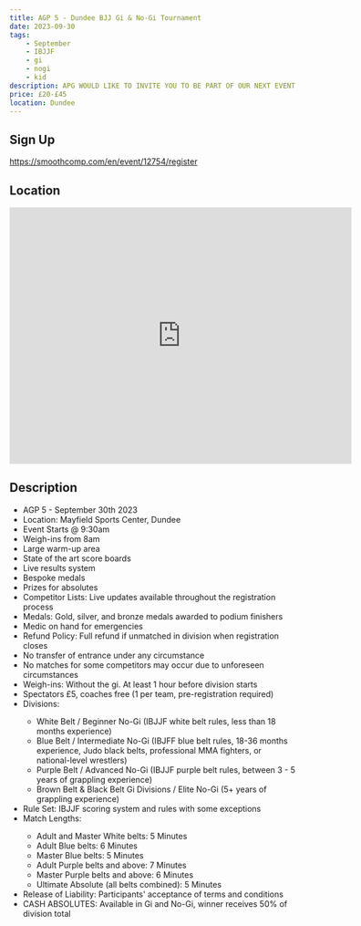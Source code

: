 ```yaml
---
title: AGP 5 - Dundee BJJ Gi & No-Gi Tournament
date: 2023-09-30
tags:
    - September
    - IBJJF
    - gi 
    - nogi 
    - kid
description: APG WOULD LIKE TO INVITE YOU TO BE PART OF OUR NEXT EVENT IN DUNDEE
price: £20-£45
location: Dundee
---
```

## Sign Up
https://smoothcomp.com/en/event/12754/register

## Location
<iframe src="https://www.google.com/maps/embed?pb=!1m17!1m12!1m3!1d2203.824264713679!2d-2.9417326840414484!3d56.470788480751544!2m3!1f0!2f0!3f0!3m2!1i1024!2i768!4f13.1!3m2!1m1!2zNTbCsDI4JzE0LjgiTiAywrA1NicyMi40Ilc!5e0!3m2!1sen!2suk!4v1690223174342!5m2!1sen!2suk" width="600" height="450" style="border:0;" allowfullscreen="" loading="lazy" referrerpolicy="no-referrer-when-downgrade"></iframe>

## Description
<ul>
  <li>AGP 5 - September 30th 2023</li>
  <li>Location: Mayfield Sports Center, Dundee</li>
  <li>Event Starts @ 9:30am</li>
  <li>Weigh-ins from 8am</li>
  <li>Large warm-up area</li>
  <li>State of the art score boards</li>
  <li>Live results system</li>
  <li>Bespoke medals</li>
  <li>Prizes for absolutes</li>
  <li>Competitor Lists: Live updates available throughout the registration process</li>
  <li>Medals: Gold, silver, and bronze medals awarded to podium finishers</li>
  <li>Medic on hand for emergencies</li>
  <li>Refund Policy: Full refund if unmatched in division when registration closes</li>
  <li>No transfer of entrance under any circumstance</li>
  <li>No matches for some competitors may occur due to unforeseen circumstances</li>
  <li>Weigh-ins: Without the gi. At least 1 hour before division starts</li>
  <li>Spectators £5, coaches free (1 per team, pre-registration required)</li>
  <li>Divisions:</li>
  <ul>
    <li>White Belt / Beginner No-Gi (IBJJF white belt rules, less than 18 months experience)</li>
    <li>Blue Belt / Intermediate No-Gi (IBJFF blue belt rules, 18-36 months experience, Judo black belts, professional MMA fighters, or national-level wrestlers)</li>
    <li>Purple Belt / Advanced No-Gi (IBJJF purple belt rules, between 3 - 5 years of grappling experience)</li>
    <li>Brown Belt & Black Belt Gi Divisions / Elite No-Gi (5+ years of grappling experience)</li>
  </ul>
  <li>Rule Set: IBJJF scoring system and rules with some exceptions</li>
  <li>Match Lengths:</li>
  <ul>
    <li>Adult and Master White belts: 5 Minutes</li>
    <li>Adult Blue belts: 6 Minutes</li>
    <li>Master Blue belts: 5 Minutes</li>
    <li>Adult Purple belts and above: 7 Minutes</li>
    <li>Master Purple belts and above: 6 Minutes</li>
    <li>Ultimate Absolute (all belts combined): 5 Minutes</li>
  </ul>
  <li>Release of Liability: Participants' acceptance of terms and conditions</li>
  <li>CASH ABSOLUTES: Available in Gi and No-Gi, winner receives 50% of division total</li>
</ul>